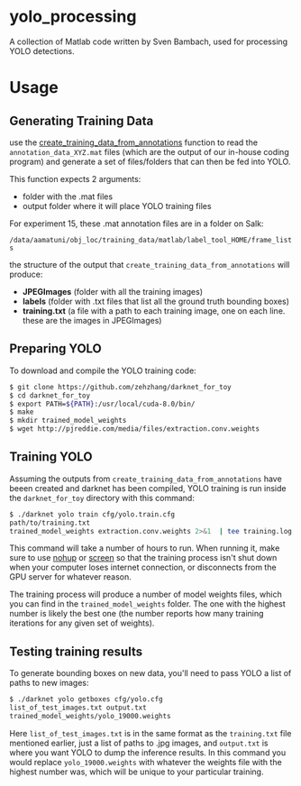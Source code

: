 # yolo_processing

A collection of Matlab code written by Sven Bambach, used for processing YOLO detections.

# Usage

## Generating Training Data

use the [create_training_data_from_annotations](prepare_training_data/create_training_data_from_annotations.m) function to read the ```annotation_data_XYZ.mat``` files (which are the output of our in-house coding program) and generate a set of files/folders that can then be fed into YOLO. 

This function expects 2 arguments: 

- folder with the .mat files
- output folder where it will place YOLO training files

For experiment 15, these .mat annotation files are in a folder on Salk:

 ```/data/aamatuni/obj_loc/training_data/matlab/label_tool_HOME/frame_lists```

the structure of the output that ```create_training_data_from_annotations``` will produce:

- **JPEGImages** (folder with all the training images)
- **labels** (folder with .txt files that list all the ground truth bounding boxes)
- **training.txt** (a file with a path to each training image, one on each line. these are the images in JPEGImages)

## Preparing YOLO

To download and compile the YOLO training code:

```bash
$ git clone https://github.com/zehzhang/darknet_for_toy
$ cd darknet_for_toy
$ export PATH=${PATH}:/usr/local/cuda-8.0/bin/
$ make
$ mkdir trained_model_weights
$ wget http://pjreddie.com/media/files/extraction.conv.weights
```

## Training YOLO

Assuming the outputs from ```create_training_data_from_annotations``` have beeen created and darknet has been compiled, YOLO training is run inside the ```darknet_for_toy``` directory with this command:

```bash
$ ./darknet yolo train cfg/yolo.train.cfg
path/to/training.txt
trained_model_weights extraction.conv.weights 2>&1  | tee training.log
```

This command will take a number of hours to run. When running it, make sure to use [nohup](https://www.computerhope.com/unix/unohup.htm) or [screen](https://linuxize.com/post/how-to-use-linux-screen/) so that the training process isn't shut down when your computer loses internet connection, or disconnects from the GPU server for whatever reason.

The training process will produce a number of model weights files, which you can find in the ```trained_model_weights``` folder. The one with the highest number is likely the best one (the number reports how many training iterations for any given set of weights).

## Testing training results

To generate bounding boxes on new data, you'll need to pass YOLO a list of paths to new images:

```bash
$ ./darknet yolo getboxes cfg/yolo.cfg
list_of_test_images.txt output.txt
trained_model_weights/yolo_19000.weights
```

Here ```list_of_test_images.txt``` is in the same format as the ```training.txt``` file mentioned earlier, just a list of paths to .jpg images, and ```output.txt``` is where you want YOLO to dump the inference results. In this command you would replace ```yolo_19000.weights``` with whatever the weights file with the highest number was, which will be unique to your particular training.